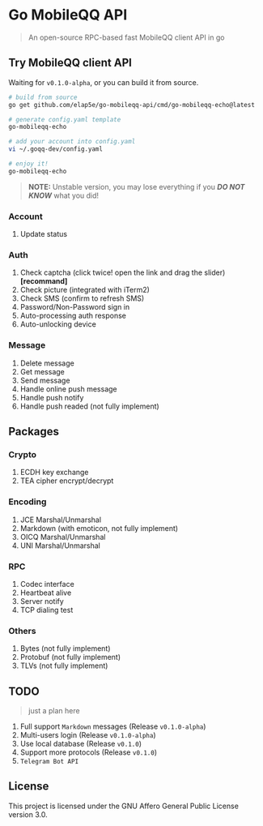 # Go MobileQQ API

> An open-source RPC-based fast MobileQQ client API in go

## Try MobileQQ client API

Waiting for `v0.1.0-alpha`, or you can build it from source.

```bash
# build from source
go get github.com/elap5e/go-mobileqq-api/cmd/go-mobileqq-echo@latest

# generate config.yaml template
go-mobileqq-echo

# add your account into config.yaml
vi ~/.goqq-dev/config.yaml

# enjoy it!
go-mobileqq-echo
```

> **NOTE:** Unstable version, you may lose everything if you **_DO NOT KNOW_** what you did!

### Account

1. Update status

### Auth

1. Check captcha (click twice! open the link and drag the slider) **[recommand]**
2. Check picture (integrated with iTerm2)
3. Check SMS (confirm to refresh SMS)
4. Password/Non-Password sign in
5. Auto-processing auth response
6. Auto-unlocking device

### Message

1. Delete message
2. Get message
3. Send message
4. Handle online push message
5. Handle push notify
6. Handle push readed (not fully implement)

## Packages

### Crypto

1. ECDH key exchange
2. TEA cipher encrypt/decrypt

### Encoding

1. JCE Marshal/Unmarshal
2. Markdown (with emoticon, not fully implement)
3. OICQ Marshal/Unmarshal
4. UNI Marshal/Unmarshal

### RPC

1. Codec interface
2. Heartbeat alive
3. Server notify
4. TCP dialing test

### Others

1. Bytes (not fully implement)
2. Protobuf (not fully implement)
3. TLVs (not fully implement)

## TODO

> just a plan here

1. Full support `Markdown` messages (Release `v0.1.0-alpha`)
2. Multi-users login (Release `v0.1.0-alpha`)
3. Use local database (Release `v0.1.0`)
4. Support more protocols (Release `v0.1.0`)
5. `Telegram Bot API`

## License

This project is licensed under the GNU Affero General Public License version 3.0.
